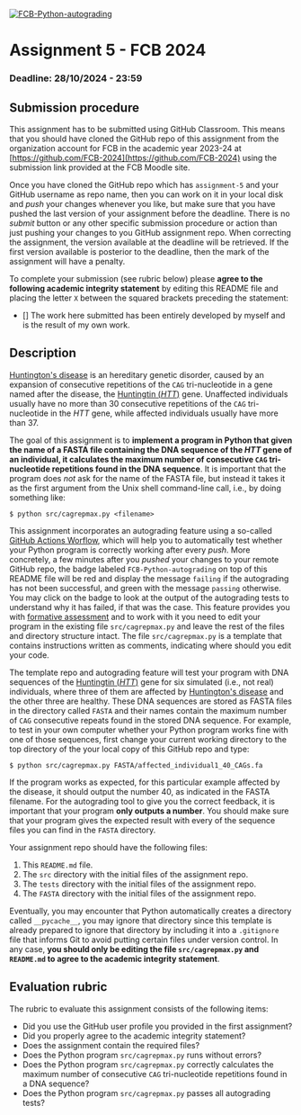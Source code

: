 [![FCB-Python-autograding](../../actions/workflows/fcb_autograding.yml/badge.svg)](../../actions?query=workflow%3AFCB-Python-autograding)

# Assignment 5 - FCB 2024
### Deadline: 28/10/2024 - 23:59

## Submission procedure

This assignment has to be submitted using GitHub Classroom. This
means that you should have cloned the GitHub repo of this assignment from
the organization account for FCB in the academic year 2023-24 at
[https://github.com/FCB-2024](https://github.com/FCB-2024)
using the submission link provided at the FCB Moodle site.

Once you have cloned the GitHub repo which has `assignment-5` and your
GitHub username as repo name, then you can work on it in your local disk
and _push_ your changes whenever you like, but make sure that you have pushed
the last version of your assignment before the deadline. There is no
_submit_ button or any other specific submission procedure or action than
just pushing your changes to you GitHub assignment repo. When correcting the
assignment, the version available at the deadline will be retrieved. If the
first version available is posterior to the deadline, then the mark of the
assignment will have a penalty.

To complete your submission (see rubric below) please **agree to the following
academic integrity statement** by editing this README file and placing the
letter `X` between the squared brackets preceding the statement:

- [] The work here submitted has been entirely developed by myself and is the
  result of my own work.

## Description

[Huntington's disease](https://en.wikipedia.org/wiki/Huntington%27s_disease) is
an hereditary genetic disorder, caused by an expansion of consecutive
repetitions of the `CAG` tri-nucleotide in a gene named after the disease, the
[Huntingtin (_HTT_)](https://www.ncbi.nlm.nih.gov/gene/3064) gene. Unaffected
individuals usually have no more than 30 consecutive repetitions of the `CAG`
tri-nucleotide in the _HTT_ gene, while affected individuals usually have more
than 37.

The goal of this assignment is to **implement a program in Python that given the
name of a FASTA file containing the DNA sequence of the _HTT_ gene of an
individual, it calculates the maximum number of consecutive `CAG` tri-nucleotide
repetitions found in the DNA sequence**. It is important that the program does
*not* ask for the name of the FASTA file, but instead it takes it as the first
argument from the Unix shell command-line call, i.e., by doing something like:

```
$ python src/cagrepmax.py <filename>
```

This assignment incorporates an autograding feature using a so-called
[GitHub Actions Worflow](https://github.com/features/actions), which will
help you to automatically test whether your Python program is
correctly working after every _push_. More concretely, a few minutes after
you _pushed_ your changes to your remote GitHub repo, the badge labeled
`FCB-Python-autograding` on top of this README file will be red and display
the message `failing` if the autograding has not been successful, and
green with the message `passing` otherwise. You may click on the badge to
look at the output of the autograding tests to understand why it has failed,
if that was the case. This feature provides you with
[formative assessment](https://en.wikipedia.org/wiki/Formative_assessment)
and to work with it you need to edit your program in the existing file
`src/cagrepmax.py` and leave the rest of the files and directory
structure intact. The file `src/cagrepmax.py` is a template that
contains instructions written as comments, indicating where should you
edit your code.

The template repo and autograding feature will test your program with DNA
sequences of the [Huntingtin (_HTT_)](https://www.ncbi.nlm.nih.gov/gene/3064)
gene for six simulated (i.e., not real) individuals, where three of them are
affected by
[Huntington's disease](https://en.wikipedia.org/wiki/Huntington%27s_disease)
and the other three are healthy. These DNA sequences are stored as FASTA files
in the directory called `FASTA` and their names contain the maximum number of
`CAG` consecutive repeats found in the stored DNA sequence. For example, to
test in your own computer whether your Python program works fine with one of
those sequences, first change your current working directory to the top
directory of the your local copy of this GitHub repo and type:

```
$ python src/cagrepmax.py FASTA/affected_individual1_40_CAGs.fa
```

If the program works as expected, for this particular example affected by
the disease, it should output the number 40, as indicated in the FASTA filename.
For the autograding tool to give you the correct feedback, it is important that
your program **only outputs a number**. You should make sure that your program
gives the expected result with every of the sequence files you can find in the
`FASTA` directory.

Your assignment repo should have the following files:

  1. This `README.md` file.
  2. The `src` directory with the initial files of the assignment repo.
  3. The `tests` directory with the initial files of the assignment repo.
  4. The `FASTA` directory with the initial files of the assignment repo.

Eventually, you may encounter that Python automatically creates a directory called
`__pycache__`, you may ignore that directory since this template is already
prepared to ignore that directory by including it into a `.gitignore` file that
informs Git to avoid putting certain files under version control. In any case,
**you should only be editing the file `src/cagrepmax.py` and `README.md` to agree
to the academic integrity statement**.

## Evaluation rubric

The rubric to evaluate this assignment consists of the following items:

  * Did you use the GitHub user profile you provided in the first assignment?
  * Did you properly agree to the academic integrity statement?
  * Does the assignment contain the required files?
  * Does the Python program `src/cagrepmax.py` runs without errors?
  * Does the Python program `src/cagrepmax.py` correctly calculates the maximum
    number of consecutive `CAG` tri-nucleotide repetitions found in a DNA sequence?
  * Does the Python program `src/cagrepmax.py` passes all autograding tests?
